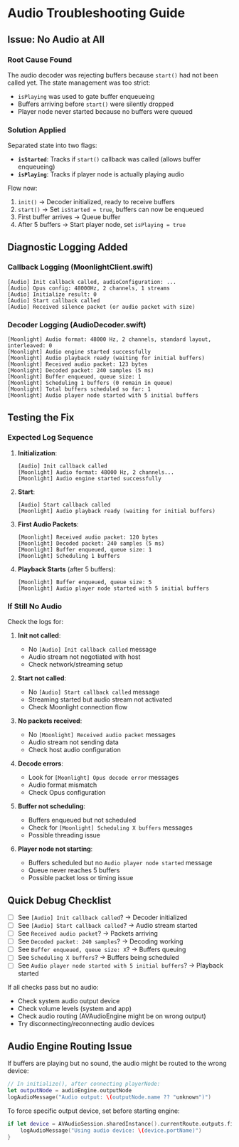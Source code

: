 # Audio Troubleshooting Guide

## Issue: No Audio at All

### Root Cause Found
The audio decoder was rejecting buffers because `start()` had not been called yet. The state management was too strict:
- `isPlaying` was used to gate buffer enqueueing
- Buffers arriving before `start()` were silently dropped
- Player node never started because no buffers were queued

### Solution Applied
Separated state into two flags:
- **`isStarted`**: Tracks if `start()` callback was called (allows buffer enqueueing)
- **`isPlaying`**: Tracks if player node is actually playing audio

Flow now:
1. `init()` → Decoder initialized, ready to receive buffers
2. `start()` → Set `isStarted = true`, buffers can now be enqueued
3. First buffer arrives → Queue buffer
4. After 5 buffers → Start player node, set `isPlaying = true`

## Diagnostic Logging Added

### Callback Logging (MoonlightClient.swift)
```
[Audio] Init callback called, audioConfiguration: ...
[Audio] Opus config: 48000Hz, 2 channels, 1 streams
[Audio] Initialize result: 0
[Audio] Start callback called
[Audio] Received silence packet (or audio packet with size)
```

### Decoder Logging (AudioDecoder.swift)
```
[Moonlight] Audio format: 48000 Hz, 2 channels, standard layout, interleaved: 0
[Moonlight] Audio engine started successfully
[Moonlight] Audio playback ready (waiting for initial buffers)
[Moonlight] Received audio packet: 123 bytes
[Moonlight] Decoded packet: 240 samples (5 ms)
[Moonlight] Buffer enqueued, queue size: 1
[Moonlight] Scheduling 1 buffers (0 remain in queue)
[Moonlight] Total buffers scheduled so far: 1
[Moonlight] Audio player node started with 5 initial buffers
```

## Testing the Fix

### Expected Log Sequence
1. **Initialization**:
   ```
   [Audio] Init callback called
   [Moonlight] Audio format: 48000 Hz, 2 channels...
   [Moonlight] Audio engine started successfully
   ```

2. **Start**:
   ```
   [Audio] Start callback called
   [Moonlight] Audio playback ready (waiting for initial buffers)
   ```

3. **First Audio Packets**:
   ```
   [Moonlight] Received audio packet: 120 bytes
   [Moonlight] Decoded packet: 240 samples (5 ms)
   [Moonlight] Buffer enqueued, queue size: 1
   [Moonlight] Scheduling 1 buffers
   ```

4. **Playback Starts** (after 5 buffers):
   ```
   [Moonlight] Buffer enqueued, queue size: 5
   [Moonlight] Audio player node started with 5 initial buffers
   ```

### If Still No Audio

Check the logs for:

1. **Init not called**:
   - No `[Audio] Init callback called` message
   - Audio stream not negotiated with host
   - Check network/streaming setup

2. **Start not called**:
   - No `[Audio] Start callback called` message
   - Streaming started but audio stream not activated
   - Check Moonlight connection flow

3. **No packets received**:
   - No `[Moonlight] Received audio packet` messages
   - Audio stream not sending data
   - Check host audio configuration

4. **Decode errors**:
   - Look for `[Moonlight] Opus decode error` messages
   - Audio format mismatch
   - Check Opus configuration

5. **Buffer not scheduling**:
   - Buffers enqueued but not scheduled
   - Check for `[Moonlight] Scheduling X buffers` messages
   - Possible threading issue

6. **Player node not starting**:
   - Buffers scheduled but no `Audio player node started` message
   - Queue never reaches 5 buffers
   - Possible packet loss or timing issue

## Quick Debug Checklist

- [ ] See `[Audio] Init callback called`? → Decoder initialized
- [ ] See `[Audio] Start callback called`? → Audio stream started
- [ ] See `Received audio packet`? → Packets arriving
- [ ] See `Decoded packet: 240 samples`? → Decoding working
- [ ] See `Buffer enqueued, queue size: X`? → Buffers queuing
- [ ] See `Scheduling X buffers`? → Buffers being scheduled
- [ ] See `Audio player node started with 5 initial buffers`? → Playback started

If all checks pass but no audio:
- Check system audio output device
- Check volume levels (system and app)
- Check audio routing (AVAudioEngine might be on wrong output)
- Try disconnecting/reconnecting audio devices

## Audio Engine Routing Issue

If buffers are playing but no sound, the audio might be routed to the wrong device:

```swift
// In initialize(), after connecting playerNode:
let outputNode = audioEngine.outputNode
logAudioMessage("Audio output: \(outputNode.name ?? "unknown")")
```

To force specific output device, set before starting engine:
```swift
if let device = AVAudioSession.sharedInstance().currentRoute.outputs.first {
    logAudioMessage("Using audio device: \(device.portName)")
}
```
